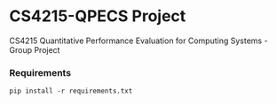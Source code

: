 # CS4215-QPECS Project
CS4215 Quantitative Performance Evaluation for Computing Systems - Group Project

### Requirements

```shell script
pip install -r requirements.txt
```

